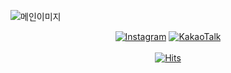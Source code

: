 ![메인이미지](https://user-images.githubusercontent.com/13329304/191986401-97c0da04-b031-451b-9e36-7102af20d574.png)

<div align="center">

<!-- [![YouTube](https://img.shields.io/badge/YouTube-FF0000?style=flat-square&logo=YouTube&logoColor=white&link=https://www.youtube.com/channel/UCBjYErlHCG0vfcdDmaeOIxQ)](https://www.youtube.com/channel/UCBjYErlHCG0vfcdDmaeOIxQ) -->
<!-- [![Gmail](https://img.shields.io/badge/Gmail-D14836?style=flat-square&logo=gmail&logoColor=white&link=https://www.Gmail.com/gdsc_hongik/)](https://www.Gmail.com/gdsc_hongik/) -->

[![Instagram](https://img.shields.io/badge/instagram-E4405F?style=flat-square&logo=Instagram&logoColor=white&link=https://www.instagram.com/gdsc_hongik/)](https://www.instagram.com/gdsc_hongik/)
[![KakaoTalk](https://img.shields.io/badge/KakaoTalk-FFCD00?style=flat-square&logo=KakaoTalk&logoColor=white&link=https://pf.kakao.com/_cfdZxj)](https://pf.kakao.com/_cfdZxj)
<br/><br/>
[![Hits](https://hits.seeyoufarm.com/api/count/incr/badge.svg?url=https%3A%2F%2Fgithub.com%2FGDSC-Hongik&count_bg=%2379C83D&title_bg=%23555555&icon=&icon_color=%23E7E7E7&title=hits&edge_flat=false)](https://hits.seeyoufarm.com)

</div>

<br/><br/>
